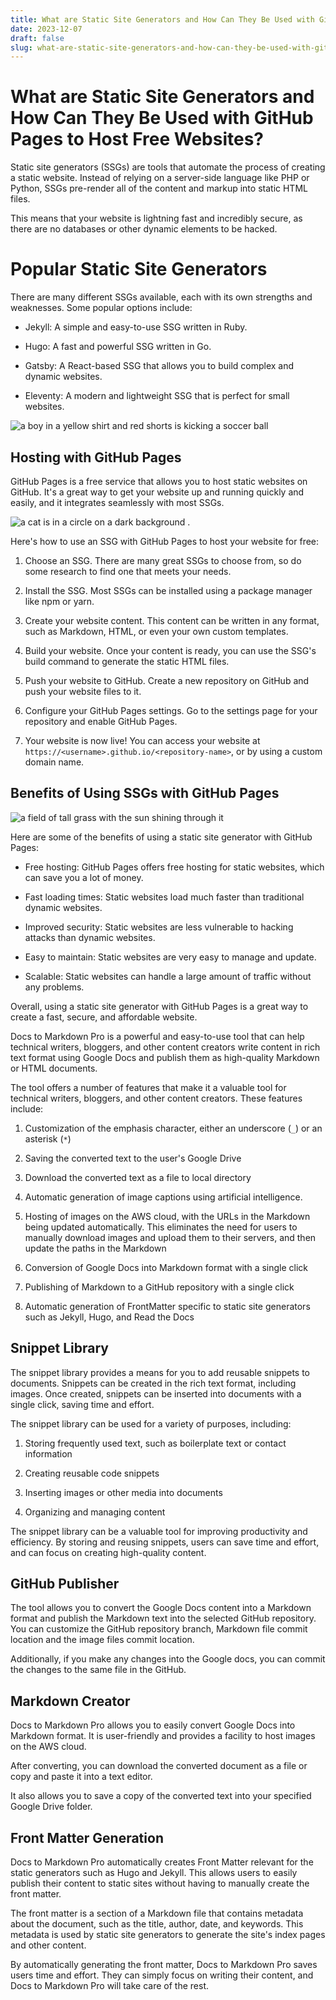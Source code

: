 ```yaml
---
title: What are Static Site Generators and How Can They Be Used with GitHub Pages to Host Free Websites?
date: 2023-12-07
draft: false
slug: what-are-static-site-generators-and-how-can-they-be-used-with-github
---
```

# What are Static Site Generators and How Can They Be Used with GitHub Pages to Host Free Websites?

Static site generators (SSGs) are tools that automate the process of creating a static website. Instead of relying on a server-side language like PHP or Python, SSGs pre-render all of the content and markup into static HTML files.

This means that your website is lightning fast and incredibly secure, as there are no databases or other dynamic elements to be hacked.

# Popular Static Site Generators

There are many different SSGs available, each with its own strengths and weaknesses. Some popular options include:

- Jekyll: A simple and easy-to-use SSG written in Ruby.

- Hugo: A fast and powerful SSG written in Go.

- Gatsby: A React-based SSG that allows you to build complex and dynamic websites.

- Eleventy: A modern and lightweight SSG that is perfect for small websites.

![a boy in a yellow shirt and red shorts is kicking a soccer ball](https://d3gf5wsgt7m4.cloudfront.net/FREE_LICENSE/QUs-boy-yellow-shirt-red-shorts-kicking-soccer-ball.jpeg)

## Hosting with GitHub Pages

GitHub Pages is a free service that allows you to host static websites on GitHub. It's a great way to get your website up and running quickly and easily, and it integrates seamlessly with most SSGs.

![a cat is in a circle on a dark background .](https://d3gf5wsgt7m4.cloudfront.net/FREE_LICENSE/LBM-cat-circle-dark-background-..jpeg)

Here's how to use an SSG with GitHub Pages to host your website for free:

1. Choose an SSG. There are many great SSGs to choose from, so do some research to find one that meets your needs.

2. Install the SSG. Most SSGs can be installed using a package manager like npm or yarn.

3. Create your website content. This content can be written in any format, such as Markdown, HTML, or even your own custom templates.

4. Build your website. Once your content is ready, you can use the SSG's build command to generate the static HTML files.

5. Push your website to GitHub. Create a new repository on GitHub and push your website files to it.

6. Configure your GitHub Pages settings. Go to the settings page for your repository and enable GitHub Pages.

7. Your website is now live! You can access your website at `https://<username>.github.io/<repository-name>`, or by using a custom domain name.

## Benefits of Using SSGs with GitHub Pages

![a field of tall grass with the sun shining through it](https://d3gf5wsgt7m4.cloudfront.net/FREE_LICENSE/0Aa-field-tall-grass-sun-shining.jpeg)

Here are some of the benefits of using a static site generator with GitHub Pages:

- Free hosting: GitHub Pages offers free hosting for static websites, which can save you a lot of money.

- Fast loading times: Static websites load much faster than traditional dynamic websites.

- Improved security: Static websites are less vulnerable to hacking attacks than dynamic websites.

- Easy to maintain: Static websites are very easy to manage and update.

- Scalable: Static websites can handle a large amount of traffic without any problems.

Overall, using a static site generator with GitHub Pages is a great way to create a fast, secure, and affordable website.

Docs to Markdown Pro is a powerful and easy-to-use tool that can help technical writers, bloggers, and other content creators write content in rich text format using Google Docs and publish them as high-quality Markdown or HTML documents.

The tool offers a number of features that make it a valuable tool for technical writers, bloggers, and other content creators. These features include:

1. Customization of the emphasis character, either an underscore (`_`) or an asterisk (`*`)

2. Saving the converted text to the user's Google Drive

3. Download the converted text as a file to local directory

4. Automatic generation of image captions using artificial intelligence.

5. Hosting of images on the AWS cloud, with the URLs in the Markdown being updated automatically. This eliminates the need for users to manually download images and upload them to their servers, and then update the paths in the Markdown

6. Conversion of Google Docs into Markdown format with a single click

7. Publishing of Markdown to a GitHub repository with a single click

8. Automatic generation of FrontMatter specific to static site generators such as Jekyll, Hugo, and Read the Docs

## Snippet Library

The snippet library provides a means for you to add reusable snippets to documents. Snippets can be created in the rich text format, including images. Once created, snippets can be inserted into documents with a single click, saving time and effort.

The snippet library can be used for a variety of purposes, including:

1. Storing frequently used text, such as boilerplate text or contact information

2. Creating reusable code snippets

3. Inserting images or other media into documents

4. Organizing and managing content

The snippet library can be a valuable tool for improving productivity and efficiency. By storing and reusing snippets, users can save time and effort, and can focus on creating high-quality content.

## GitHub Publisher

The tool allows you to convert the Google Docs content into a Markdown format and publish the Markdown text into the selected GitHub repository. You can customize the GitHub repository branch, Markdown file commit location and the image files commit location.

Additionally, if you make any changes into the Google docs, you can commit the changes to the same file in the GitHub.

## Markdown Creator

Docs to Markdown Pro allows you to easily convert Google Docs into Markdown format. It is user-friendly and provides a facility to host images on the AWS cloud.

After converting, you can download the converted document as a file or copy and paste it into a text editor.

It also allows you to save a copy of the converted text into your specified Google Drive folder.

## Front Matter Generation

Docs to Markdown Pro automatically creates Front Matter relevant for the static generators such as Hugo and Jekyll. This allows users to easily publish their content to static sites without having to manually create the front matter.

The front matter is a section of a Markdown file that contains metadata about the document, such as the title, author, date, and keywords. This metadata is used by static site generators to generate the site's index pages and other content.

By automatically generating the front matter, Docs to Markdown Pro saves users time and effort. They can simply focus on writing their content, and Docs to Markdown Pro will take care of the rest.
